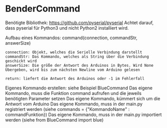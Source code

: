 # BenderCommand
Benötigte Bibliothek: https://github.com/pyserial/pyserial
Achtet darauf, dass pyserial für Python3 und nicht Python2 installiert wird.

Aufbau eines Kommandos:
	command(connection, commandStr, answerSize)
	
	connection: Objekt, welches die Serielle Verbindung darstellt
	commandStr: Das Kommando, welches als String über die Verbindung geschickt wird
	answerSize: Die größe der Antwort des Arduinos in Bytes. Wird None Übergeben, wird bis zum nächsten Newline vom Arduino gelesen

	return: liefert die Antwort des Arduinos oder -1 im Fehlerfall

Eigenes Kommando erstellen:
	siehe Beispiel BlueCommand
	Das eigene Kommando, muss die Funktion command aufrufen und die jeweils benötigten Parameter setzen
	Das eigene Kommando, kümmert sich um die Antwort vom Arduino
	Das eigene Kommando, muss in der main.py registriert werden (siehe commands = {"KommandoName" : commandFunktion})
	Das eigene Kommando, muss in der main.py importiert werden (siehe from BlueCommand import blue)
